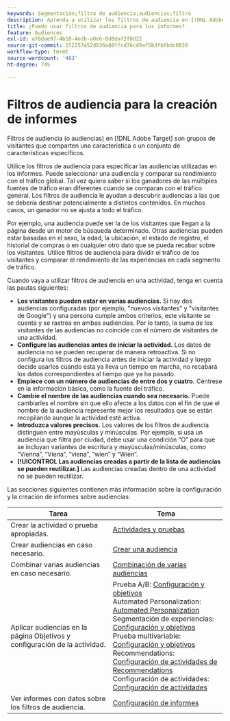 ```yaml
---
keywords: Segmentación;filtro de audiencia;audiencias;filtro
description: Aprenda a utilizar los filtros de audiencia en [!DNL Adobe Target] para ver los datos de los visitantes que comparten características.
title: ¿Puedo usar filtros de audiencia para los informes?
feature: Audiences
exl-id: af8dae97-4b10-4edb-a0e6-0d8daf2f0d22
source-git-commit: 152257a52d836a88ffcd76cd9af5b3fbfbdc0839
workflow-type: tm+mt
source-wordcount: '483'
ht-degree: 74%

---
```


# Filtros de audiencia para la creación de informes

Filtros de audiencia (o audiencias) en [!DNL Adobe Target] son grupos de visitantes que comparten una característica o un conjunto de características específicos.

Utilice los filtros de audiencia para especificar las audiencias utilizadas en los informes. Puede seleccionar una audiencia y comparar su rendimiento con el tráfico global. Tal vez quiera saber si los ganadores de las múltiples fuentes de tráfico eran diferentes cuando se comparan con el tráfico general. Los filtros de audiencia le ayudan a descubrir audiencias a las que se debería destinar potencialmente a distintos contenidos. En muchos casos, un ganador no se ajusta a todo el tráfico.

Por ejemplo, una audiencia puede ser la de los visitantes que llegan a la página desde un motor de búsqueda determinado. Otras audiencias pueden estar basadas en el sexo, la edad, la ubicación, el estado de registro, el historial de compras o en cualquier otro dato que se pueda recabar sobre los visitantes. Utilice filtros de audiencia para dividir el tráfico de los visitantes y comparar el rendimiento de las experiencias en cada segmento de tráfico.

Cuando vaya a utilizar filtros de audiencia en una actividad, tenga en cuenta las pautas siguientes:

* **Los visitantes pueden estar en varias audiencias.** Si hay dos audiencias configuradas (por ejemplo, &quot;nuevos visitantes&quot; y &quot;visitantes de Google&quot;) y una persona cumple ambos criterios, este visitante se cuenta y se rastrea en ambas audiencias. Por lo tanto, la suma de los visitantes de las audiencias no coincide con el número de visitantes de una actividad.
* **Configure las audiencias antes de iniciar la actividad.** Los datos de audiencia no se pueden recuperar de manera retroactiva. Si no configura los filtros de audiencia antes de iniciar la actividad y luego decide usarlos cuando esta ya lleva un tiempo en marcha, no recabará los datos correspondientes al tiempo que ya ha pasado.
* **Empiece con un número de audiencias de entre dos y cuatro.** Céntrese en la información básica, como la fuente del tráfico.
* **Cambie el nombre de las audiencias cuando sea necesario.** Puede cambiarles el nombre sin que ello afecte a los datos con el fin de que el nombre de la audiencia represente mejor los resultados que se están recopilando aunque la actividad esté activa.
* **Introduzca valores precisos.** Los valores de los filtros de audiencia distinguen entre mayúsculas y minúsculas. Por ejemplo, si usa un audiencia que filtra por ciudad, debe usar una condición “O” para que se incluyan variantes de escritura y mayúsculas/minúsculas, como “Vienna”, “Viena”, “viena”, “wien” y “Wien”.
* **[!UICONTROL Las audiencias creadas a partir de la lista de audiencias se pueden reutilizar.]** Las audiencias creadas dentro de una actividad no se pueden reutilizar.

Las secciones siguientes contienen más información sobre la configuración y la creación de informes sobre audiencias:

| Tarea | Tema |
|--- |--- |
| Crear la actividad o prueba apropiadas. | [Actividades y pruebas](/help/main/c-intro/target-key-concepts.md) |
| Crear audiencias en caso necesario. | [Crear una audiencia](/help/main/c-target/c-audiences/create-audience.md) |
| Combinar varias audiencias en caso necesario. | [Combinación de varias audiencias](/help/main/c-target/combining-multiple-audiences.md) |
| Aplicar audiencias en la página Objetivos y configuración de la actividad. | Prueba A/B: [Configuración y objetivos](/help/main/c-activities/t-test-ab/t-test-create-ab/ab-goals-and-settings.md)<br>Automated Personalization:  [Automated Personalization](/help/main/c-activities/t-automated-personalization/automated-personalization.md)<br>Segmentación de experiencias: [Configuración y objetivos](/help/main/c-activities/t-experience-target/t-xt-create/xt-goals-and-settings.md)<br>Prueba multivariable:  [Configuración y objetivos](/help/main/c-activities/c-multivariate-testing/t-create-multivariate-test/goals-and-settings.md)<br>Recommendations: [Configuración de actividades de Recommendations](/help/main/c-recommendations/t-create-recs-activity/recs-activity-settings.md)<br>Configuración de actividades: [Configuración de actividades](/help/main/c-activities/activity-settings.md) |
| Ver informes con datos sobre los filtros de audiencia. | [Configuración de informes](/help/main/c-reports/c-report-settings/report-settings.md) |
